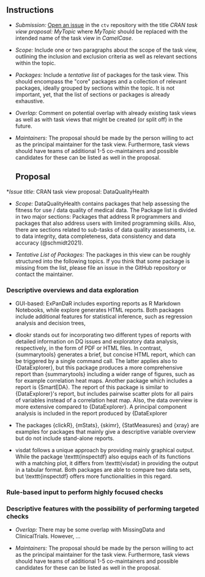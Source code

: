 
## Instructions

* _Submission:_ [Open an issue](https://github.com/cran-task-views/ctv/issues) in the `ctv` repository with the title
   _CRAN task view proposal: MyTopic_ where _MyTopic_ should be replaced with the intended name of the task view in
   _CamelCase_.
* _Scope:_ Include one or two paragraphs about the scope of the task view, outlining the inclusion and exclusion criteria
  as well as relevant sections within the topic.
* _Packages:_ Include a _tentative list_ of packages for the task view. This should encompass the "core" packages
  and a collection of relevant packages, ideally grouped by sections within the topic. It is not important, yet,
  that the list of sections or packages is already exhaustive.
* _Overlap:_ Comment on potential overlap with already existing task views as well as with task views that might be
  created (or split off) in the future.
* _Maintainers:_ The proposal should be made by the person willing to act as the principal maintainer for the task view.
  Furthermore, task views should have teams of additional 1-5 co-maintainers and possible candidates for these can be listed
  as well in the proposal.
  
  ## Proposal
*_Issue title_: CRAN task view proposal: DataQualityHealth

* _Scope:_ DataQualityHealth contains packages that help assessing the fitness for use / data quality 
           of medical data. The Package list is divided in two major sections: Packages that address
           R programmers and packages that also address users with limited programming skills.
           Also, there are sections related to sub-tasks of data quality assessments, i.e. to data integrity,
           data completeness, data consistency and data accuracy (@schmidt2021).
  
* _Tentative List of Packages:_ The packages in this view can be roughly structured into the following topics. If you think that some package is missing from the list, please file an issue in the GitHub repository or contact the maintainer.
  
### Descriptive overviews and data exploration
  
* GUI-based: ExPanDaR includes exporting reports as R Markdown Notebooks, while explore generates HTML reports. Both packages include additional features for statistical inference, such as regression analysis and decision trees,

* dlookr stands out for incorporating two different types of reports with detailed information on DQ issues and exploratory data analysis, respectively, in the form of PDF or HTML files. In contrast, {summarytools} generates a brief, but concise HTML report, which can be triggered by a single command call. The latter applies also to {DataExplorer}, but this package produces a more comprehensive report than {summarytools} including a wider range of figures, such as for example correlation heat maps. Another package which includes a report is {SmartEDA}. The report of this package is similar to {DataExplorer}'s report, but includes pairwise scatter plots for all pairs of variables instead of a correlation heat map. Also, the data overview is more extensive compared to {DataExplorer}. A principal component analysis is included in the report produced by {DataExplorer

*  The packages {clickR}, {mStats}, {skimr}, {StatMeasures} and {xray} are examples for packages that mainly give a descriptive variable overview but do not include stand-alone reports. 

*  visdat follows a unique approach by providing mainly graphical output. While the package \texttt{inspectdf} also equips each of its functions with a matching plot, it differs from \texttt{visdat} in providing the output in a tabular format. Both packages are able to compare two data sets, but \texttt{inspectdf} offers more functionalities in this regard.
  
### Rule-based input to perform highly focused checks
  
### Descriptive features with the possibility of performing targeted checks
  
* _Overlap:_ There may be some overlap with MissingData and ClinicalTrials. However, ...
  
* _Maintainers:_ The proposal should be made by the person willing to act as the principal maintainer for the task view.
  Furthermore, task views should have teams of additional 1-5 co-maintainers and possible candidates for these can be listed
  as well in the proposal.
